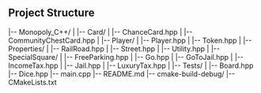 ## Project Structure

|-- Monopoly_C++/
|
|-- Card/
|   |-- ChanceCard.hpp
|   |-- CommunityChestCard.hpp
|
|-- Player/
|   |-- Player.hpp
|   |-- Token.hpp
|
|-- Properties/
|   |-- RailRoad.hpp
|   |-- Street.hpp
|   |-- Utility.hpp
|
|-- SpecialSquare/
|   |-- FreeParking.hpp
|   |-- Go.hpp
|   |-- GoToJail.hpp
|   |-- IncomeTax.hpp
|   |-- Jail.hpp
|   |-- LuxuryTax.hpp
|
|-- Tests/
|
|-- Board.hpp
|-- Dice.hpp
|-- main.cpp
|-- README.md
|-- cmake-build-debug/
|-- CMakeLists.txt



